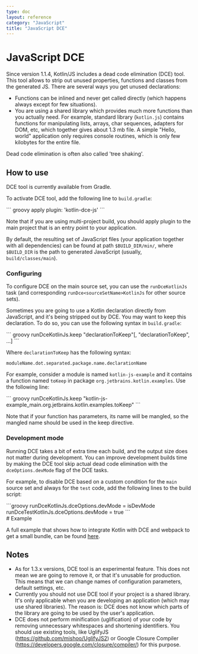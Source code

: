 ```yaml
---
type: doc
layout: reference
category: "JavaScript"
title: "JavaScript DCE"
---
```


# JavaScript DCE

Since version 1.1.4, Kotlin/JS includes a dead code elimination (DCE) tool.
This tool allows to strip out unused properties, functions and classes from the generated JS.
There are several ways you get unused declarations:

* Functions can be inlined and never get called directly (which happens always except for few situations).
* You are using a shared library which provides much more functions than you actually need.
  For example, standard library (`kotlin.js`) contains functions for manipulating lists, arrays, char sequences,
  adapters for DOM, etc, which together gives about 1.3 mb file. A simple "Hello, world" application only requires
  console routines, which is only few kilobytes for the entire file.

Dead code elimination is often also called 'tree shaking'.


## How to use

DCE tool is currently available from Gradle.

To activate DCE tool, add the following line to `build.gradle`:

<div class="sample" markdown="1" theme="idea" data-highlight-only>
``` groovy
apply plugin: 'kotlin-dce-js'
```
</div>

Note that if you are using multi-project build, you should apply plugin to the main project that is an entry point to your application.

By default, the resulting set of JavaScript files (your application together with all dependencies) 
can be found at path `$BUILD_DIR/min/`, where `$BUILD_DIR` is the path to generated JavaScript
(usually, `build/classes/main`).


### Configuring

To configure DCE on the main source set, you can use the `runDceKotlinJs` task 
(and corresponding `runDce<sourceSetName>KotlinJs` for other source sets).

Sometimes you are going to use a Kotlin declaration directly from JavaScript, and it's being stripped out by DCE. 
You may want to keep this declaration. To do so, you can use the following syntax in `build.gradle`:

<div class="sample" markdown="1" theme="idea" data-highlight-only>
``` groovy
runDceKotlinJs.keep "declarationToKeep"[, "declarationToKeep", ...]
```
</div>

Where `declarationToKeep` has the following syntax:

```
moduleName.dot.separated.package.name.declarationName
```

For example, consider a module is named `kotlin-js-example` and it contains a function named `toKeep` 
in package `org.jetbrains.kotlin.examples`. Use the following line:

<div class="sample" markdown="1" theme="idea" data-highlight-only>
``` groovy
runDceKotlinJs.keep "kotlin-js-example_main.org.jetbrains.kotlin.examples.toKeep"
```
</div>

Note that if your function has parameters, its name will be mangled, so the mangled name should be used in the keep directive.

### Development mode

Running DCE takes a bit of extra time each build, and the output size does not matter during development. You can improve development builds time by making the DCE tool skip actual dead code elimination with the `dceOptions.devMode` flag of the DCE tasks.

For example, to disable DCE based on a custom condition for the `main` source set and always for the `test` code, add the following lines to the build script:

<div class="sample" markdown="1" theme="idea" data-highlight-only>
```groovy
runDceKotlinJs.dceOptions.devMode = isDevMode
runDceTestKotlinJs.dceOptions.devMode = true 
```
</div>
# Example

A full example that shows how to integrate Kotlin with DCE and webpack to get a small bundle,
can be found [here](https://github.com/JetBrains/kotlin-examples/tree/master/gradle/js-dce).


## Notes

* As for 1.3.x versions, DCE tool is an experimental feature. This does not mean we are going to remove it, or that it's unusable for production. This means that we can change names of configuration parameters, default settings, etc.
* Currently you should not use DCE tool if your project is a shared library.
  It's only applicable when you are developing an application (which may use shared libraries).
   The reason is: DCE does not know which parts of the library are going to be used by the user's application.
* DCE does not perform minification (uglification) of your code by removing unnecessary whitespaces and shortening identifiers.
  You should use existing tools, like UglifyJS (https://github.com/mishoo/UglifyJS2) 
  or Google Closure Compiler (https://developers.google.com/closure/compiler/) for this purpose.
